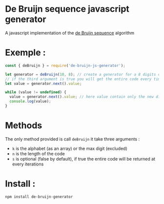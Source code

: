 # De Bruijn sequence javascript generator
A javascript implementation of the [de Bruijn sequence](https://en.wikipedia.org/wiki/De_Bruijn_sequence) algorithm

# Exemple :

``` js
const { deBruijn } = require('de-bruijn-js-generator');

let generator = deBruijn(10, 8); // create a generator for a 8 digits code in base 10
// if the third argument is true you will get the entire code every time
let value = generator.next().value;

while (value != undefined) {
  value = generator.next().value; // here value contain only the new digit
  console.log(value);
}
```

# Methods

The only method provided is call `deBruijn` it take three arguments :
  - `k` is the alphabet (as an array) or the max digit (excluded)
  - `n` is the length of the code
  - `s` is optional (false by default), if true the entire code will be returned at every iterations

# Install :

```
npm install de-bruijn-generator
```
